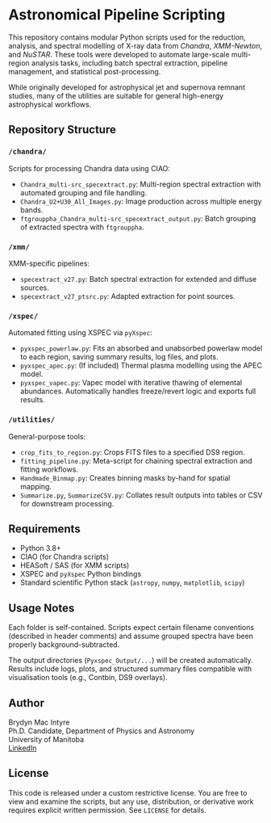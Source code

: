 # Astronomical Pipeline Scripting

This repository contains modular Python scripts used for the reduction, analysis, and spectral modelling of X-ray data from *Chandra*, *XMM-Newton*, and *NuSTAR*. These tools were developed to automate large-scale multi-region analysis tasks, including batch spectral extraction, pipeline management, and statistical post-processing.

While originally developed for astrophysical jet and supernova remnant studies, many of the utilities are suitable for general high-energy astrophysical workflows.

## Repository Structure

### `/chandra/`
Scripts for processing Chandra data using CIAO:
- `Chandra_multi-src_specextract.py`: Multi-region spectral extraction with automated grouping and file handling.
- `Chandra_U2+U30_All_Images.py`: Image production across multiple energy bands.
- `ftgrouppha_Chandra_multi-src_specextract_output.py`: Batch grouping of extracted spectra with `ftgrouppha`.

### `/xmm/`
XMM-specific pipelines:
- `specextract_v27.py`: Batch spectral extraction for extended and diffuse sources.
- `specextract_v27_ptsrc.py`: Adapted extraction for point sources.

### `/xspec/`
Automated fitting using XSPEC via `pyXspec`:
- `pyxspec_powerlaw.py`: Fits an absorbed and unabsorbed powerlaw model to each region, saving summary results, log files, and plots.
- `pyxspec_apec.py`: (If included) Thermal plasma modelling using the APEC model.
- `pyxspec_vapec.py`: Vapec model with iterative thawing of elemental abundances. Automatically handles freeze/revert logic and exports full results.

### `/utilities/`
General-purpose tools:
- `crop_fits_to_region.py`: Crops FITS files to a specified DS9 region.
- `fitting_pipeline.py`: Meta-script for chaining spectral extraction and fitting workflows.
- `Handmade_Binmap.py`: Creates binning masks by-hand for spatial mapping.
- `Summarize.py`, `SummarizeCSV.py`: Collates result outputs into tables or CSV for downstream processing.

## Requirements

- Python 3.8+
- CIAO (for Chandra scripts)
- HEASoft / SAS (for XMM scripts)
- XSPEC and `pyXspec` Python bindings
- Standard scientific Python stack (`astropy`, `numpy`, `matplotlib`, `scipy`)

## Usage Notes

Each folder is self-contained. Scripts expect certain filename conventions (described in header comments) and assume grouped spectra have been properly background-subtracted.

The output directories (`Pyxspec_Output/...`) will be created automatically. Results include logs, plots, and structured summary files compatible with visualisation tools (e.g., Contbin, DS9 overlays).

## Author

Brydyn Mac Intyre  
Ph.D. Candidate, Department of Physics and Astronomy  
University of Manitoba  
[LinkedIn](https://www.linkedin.com/in/brydynmacintyre)

## License

This code is released under a custom restrictive license. You are free to view and examine the scripts, but any use, distribution, or derivative work requires explicit written permission. See `LICENSE` for details.

